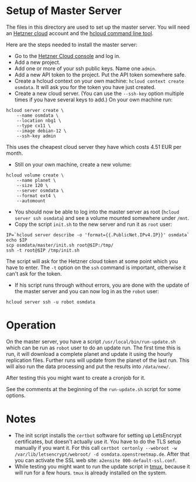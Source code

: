 
# Setup of Master Server

The files in this directory are used to set up the master server. You will
need an [Hetzner cloud](https://www.hetzner.com/cloud) account and the
[hcloud command line tool](https://github.com/hetznercloud/cli).

Here are the steps needed to install the master server:

* Go to the [Hetzner Cloud console](https://console.hetzner.cloud/) and log
  in.
* Add a new project.
* Add one or more of your ssh public keys. Name one `admin`.
* Add a new API token to the project. Put the API token somewhere safe.
* Create a hcloud context on your own machine: `hcloud context create osmdata`.
  It will ask you for the token you have just created.
* Create a new cloud server. (You can use the `--ssh-key` option multiple
  times if you have several keys to add.) On your own machine run:

```
hcloud server create \
    --name osmdata \
    --location nbg1 \
    --type cx11 \
    --image debian-12 \
    --ssh-key admin
```

This uses the cheapest cloud server they have which costs 4.51 EUR per month.

* Still on your own machine, create a new volume:

```
hcloud volume create \
    --name planet \
    --size 120 \
    --server osmdata \
    --format ext4 \
    --automount
```

* You should now be able to log into the master server as root (`hcloud server
  ssh osmdata`) and see a volume mounted somewhere under `/mnt`.
* Copy the script `init.sh` to the new server and run it as `root` user:

```
IP=`hcloud server describe -o 'format={{.PublicNet.IPv4.IP}}' osmdata`
echo $IP
scp osmdata/master/init.sh root@$IP:/tmp/
ssh -t root@$IP /tmp/init.sh
```

The script will ask for the Hetzner cloud token at some point which you have to
enter. The `-t` option on the `ssh` command is important, otherwise it can't
ask for the token.

* If his script runs through without errors, you are done with the update of
  the master server and you can now log in as the `robot` user:

```
hcloud server ssh -u robot osmdata
```

# Operation

On the master server, you have a script `/usr/local/bin/run-update.sh` which
can be run as `robot` user to do an update run. The first time this is run, it
will download a complete planet and update it using the hourly replication
files. Further runs will update from the planet of the last run. This will also
run the data processing and put the results into `/data/new/`.

After testing this you might want to create a cronjob for it.

See the comments at the beginning of the `run-update.sh` script for some
options.


# Notes

* The init script installs the `certbot` software for setting up LetsEncrypt
  certificates, but doesn't actually use it. You have to do the TLS setup
  manually if you want it. For this call
  `certbot certonly --webroot -w /var/lib/letsencrypt/webroot/ -d osmdata.openstreetmap.de`.
  After that you can activate the SSL web site: `a2ensite 000-default-ssl.conf`.
* While testing you might want to run the update script in
  [tmux](https://github.com/tmux/tmux), because it will run for a few hours.
  `tmux` is already installed on the system.

